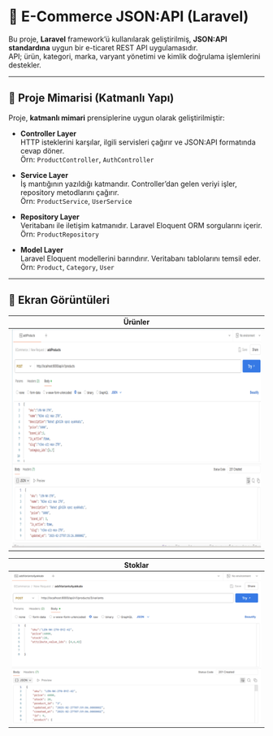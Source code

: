 # 🛒 E-Commerce JSON:API (Laravel)

Bu proje, **Laravel** framework’ü kullanılarak geliştirilmiş, **JSON:API standardına** uygun bir e-ticaret REST API uygulamasıdır.  
API; ürün, kategori, marka, varyant yönetimi ve kimlik doğrulama işlemlerini destekler.  

---

## 📂 Proje Mimarisi (Katmanlı Yapı)

Proje, **katmanlı mimari** prensiplerine uygun olarak geliştirilmiştir:

- **Controller Layer**  
  HTTP isteklerini karşılar, ilgili servisleri çağırır ve JSON:API formatında cevap döner.  
  Örn: `ProductController`, `AuthController`

- **Service Layer**  
  İş mantığının yazıldığı katmandır. Controller’dan gelen veriyi işler, repository metodlarını çağırır.  
  Örn: `ProductService`, `UserService`

- **Repository Layer**  
  Veritabanı ile iletişim katmanıdır. Laravel Eloquent ORM sorgularını içerir.  
  Örn: `ProductRepository`

- **Model Layer**  
  Laravel Eloquent modellerini barındırır. Veritabanı tablolarını temsil eder.  
  Örn: `Product`, `Category`, `User`

---



## 📸 Ekran Görüntüleri

| Ürünler |
|---------------|
| ![ürün](urun.png) |

| Stoklar |
|--------------|
| ![Stok Versiyonları](version.png) | 
